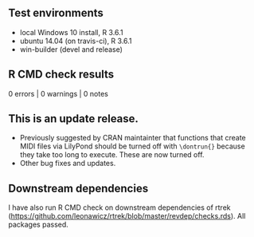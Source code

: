 ## Test environments
* local Windows 10 install, R 3.6.1
* ubuntu 14.04 (on travis-ci), R 3.6.1
* win-builder (devel and release)

## R CMD check results

0 errors | 0 warnings | 0 notes

## This is an update release.

* Previously suggested by CRAN maintainter that functions that create MIDI files via LilyPond should be turned off with `\dontrun{}` because they take too long to execute. These are now turned off.
* Other bug fixes and updates.

## Downstream dependencies

I have also run R CMD check on downstream dependencies of rtrek 
(https://github.com/leonawicz/rtrek/blob/master/revdep/checks.rds). 
All packages passed.
